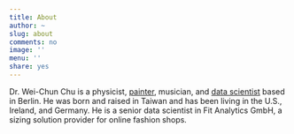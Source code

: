 ```yaml
---
title: About
author: ~
slug: about
comments: no
image: ''
menu: ''
share: yes
---
```


Dr. Wei-Chun Chu is a physicist, [painter](/artist-statement/), musician, and [data scientist](/data-scientist-profile/) based in Berlin. He was born and raised in Taiwan and has been living in the U.S., Ireland, and Germany. He is a senior data scientist in Fit Analytics GmbH, a sizing solution provider for online fashion shops.
